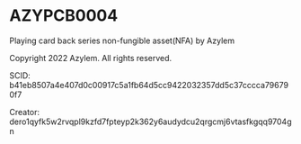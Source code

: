 # AZYPCB0004
Playing card back series non-fungible asset(NFA) by Azylem

Copyright 2022 Azylem. All rights reserved.

SCID: b41eb8507a4e407d0c00917c5a1fb64d5cc9422032357dd5c37cccca796790f7

Creator: dero1qyfk5w2rvqpl9kzfd7fpteyp2k362y6audydcu2qrgcmj6vtasfkgqq9704gn

